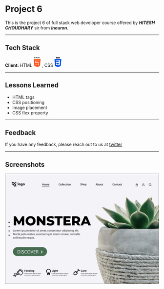 
# Project 6

This is the project 6 of full stack web developer course offered by ***HITESH CHOUDHARY***
sir from ***Ineuron***.
***
## Tech Stack

**Client:** HTML![html Img](/photos/html.png), CSS![css img](/photos/css.png)

***


## Lessons Learned

- HTML tags
- CSS positioning
- Image placement
- CSS flex property
***
## Feedback

If you have any feedback, please reach out to us at [twitter](https://twitter.com/codewithchetan)
***

## Screenshots

![Screenshot](/6.png)

